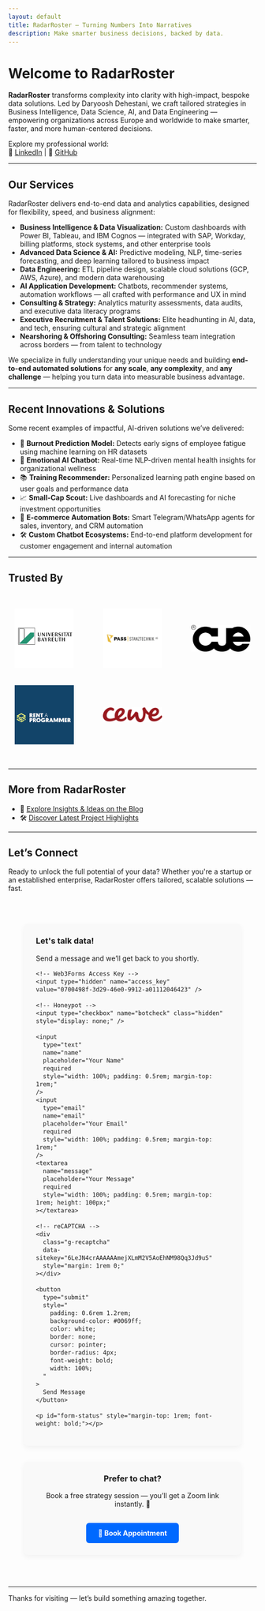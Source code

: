 ```yaml
---
layout: default
title: RadarRoster – Turning Numbers Into Narratives
description: Make smarter business decisions, backed by data.
---
```


# Welcome to RadarRoster

**RadarRoster** transforms complexity into clarity with high-impact, bespoke data solutions. Led by Daryoosh Dehestani, we craft tailored strategies in Business Intelligence, Data Science, AI, and Data Engineering — empowering organizations across Europe and worldwide to make smarter, faster, and more human-centered decisions.

Explore my professional world:  
🔗 [LinkedIn](https://www.linkedin.com/in/daryooshdehestani/) | 🔗 [GitHub](https://github.com/dda-oo)

---

## Our Services

RadarRoster delivers end-to-end data and analytics capabilities, designed for flexibility, speed, and business alignment:

- **Business Intelligence & Data Visualization:** Custom dashboards with Power BI, Tableau, and IBM Cognos — integrated with SAP, Workday, billing platforms, stock systems, and other enterprise tools  
- **Advanced Data Science & AI:** Predictive modeling, NLP, time-series forecasting, and deep learning tailored to business impact  
- **Data Engineering:** ETL pipeline design, scalable cloud solutions (GCP, AWS, Azure), and modern data warehousing  
- **AI Application Development:** Chatbots, recommender systems, automation workflows — all crafted with performance and UX in mind  
- **Consulting & Strategy:** Analytics maturity assessments, data audits, and executive data literacy programs  
- **Executive Recruitment & Talent Solutions:** Elite headhunting in AI, data, and tech, ensuring cultural and strategic alignment  
- **Nearshoring & Offshoring Consulting:** Seamless team integration across borders — from talent to technology

We specialize in fully understanding your unique needs and building **end-to-end automated solutions** for **any scale**, **any complexity**, and **any challenge** — helping you turn data into measurable business advantage.

---

## Recent Innovations & Solutions

Some recent examples of impactful, AI-driven solutions we’ve delivered:

- 🧠 **Burnout Prediction Model:** Detects early signs of employee fatigue using machine learning on HR datasets  
- 💬 **Emotional AI Chatbot:** Real-time NLP-driven mental health insights for organizational wellness  
- 📚 **Training Recommender:** Personalized learning path engine based on user goals and performance data  
- 📈 **Small-Cap Scout:** Live dashboards and AI forecasting for niche investment opportunities  
- 🤖 **E-commerce Automation Bots:** Smart Telegram/WhatsApp agents for sales, inventory, and CRM automation  
- 🛠️ **Custom Chatbot Ecosystems:** End-to-end platform development for customer engagement and internal automation  

---

## Trusted By

<section id="clients" style="padding: 2rem 0;">
  <div class="clients-logos" style="
    display: grid;
    grid-template-columns: repeat(auto-fit, minmax(120px, 1fr));
    gap: 2rem;
    justify-items: center;
    align-items: center;
    max-width: 1000px;
    margin: 0 auto;
  ">
    <!-- Client Logos -->
    <a href="https://www.uni-bayreuth.de" target="_blank"><img src="/assets/img/clients/ubt.jpg" alt="University of Bayreuth" style="max-width: 120px; filter: grayscale(30%); transition: filter 0.3s;" /></a>
    <a href="https://www.pass-ag.com" target="_blank"><img src="/assets/img/clients/pass-tech.png" alt="Pass Stanztechnik AG" style="max-width: 120px; filter: grayscale(30%); transition: filter 0.3s;" /></a>
    <a href="https://cueconcept.de" target="_blank"><img src="/assets/img/clients/cueconcept.png" alt="Cueconcept GmbH" style="max-width: 120px; filter: grayscale(30%); transition: filter 0.3s;" /></a>
    <a href="https://rent-a-programmer.de" target="_blank"><img src="/assets/img/clients/rp.png" alt="Rent a Programmer" style="max-width: 120px; filter: grayscale(30%); transition: filter 0.3s;" /></a>
    <a href="https://cewe.de" target="_blank"><img src="/assets/img/clients/cewe.png" alt="CEWE" style="max-width: 120px; filter: grayscale(30%); transition: filter 0.3s;" /></a>
  </div>
</section>

---

## More from RadarRoster

- 📘 [Explore Insights & Ideas on the Blog](/blog/)
- 🛠️ [Discover Latest Project Highlights](/showcase/)

---

## Let’s Connect

Ready to unlock the full potential of your data? Whether you're a startup or an established enterprise, RadarRoster offers tailored, scalable solutions — fast.

<!-- Load Google reCAPTCHA API -->
<script src="https://www.google.com/recaptcha/api.js" async defer></script>

<div
  style="
    display: grid;
    grid-template-columns: repeat(auto-fit, minmax(320px, 1fr));
    gap: 2rem;
    align-items: start;
    justify-content: center;
    max-width: 960px;
    margin: 2rem auto;
    padding: 2rem;
    box-sizing: border-box;
  "
>
  <!-- Contact Form -->
  <form
    action="https://api.web3forms.com/submit"
    method="POST"
    style="
      background: #f9f9f9;
      padding: 1.5rem;
      border-radius: 8px;
      box-shadow: 0 4px 12px rgba(0, 0, 0, 0.05);
    "
  >
    <h3 style="margin-top: 0;">Let's talk data!</h3>
    <p>Send a message and we’ll get back to you shortly.</p>

    <!-- Web3Forms Access Key -->
    <input type="hidden" name="access_key" value="0700498f-3d29-46e0-9912-a01112046423" />

    <!-- Honeypot -->
    <input type="checkbox" name="botcheck" class="hidden" style="display: none;" />

    <input
      type="text"
      name="name"
      placeholder="Your Name"
      required
      style="width: 100%; padding: 0.5rem; margin-top: 1rem;"
    />
    <input
      type="email"
      name="email"
      placeholder="Your Email"
      required
      style="width: 100%; padding: 0.5rem; margin-top: 1rem;"
    />
    <textarea
      name="message"
      placeholder="Your Message"
      required
      style="width: 100%; padding: 0.5rem; margin-top: 1rem; height: 100px;"
    ></textarea>

    <!-- reCAPTCHA -->
    <div
      class="g-recaptcha"
      data-sitekey="6LeJN4crAAAAAAmejXLmM2V5AoEhNM98Qq3Jd9uS"
      style="margin: 1rem 0;"
    ></div>

    <button
      type="submit"
      style="
        padding: 0.6rem 1.2rem;
        background-color: #0069ff;
        color: white;
        border: none;
        cursor: pointer;
        border-radius: 4px;
        font-weight: bold;
        width: 100%;
      "
    >
      Send Message
    </button>

    <p id="form-status" style="margin-top: 1rem; font-weight: bold;"></p>
  </form>

  <!-- Calendly Embed -->
  <div
    style="
      background-color: #f9f9f9;
      padding: 1.5rem;
      border-radius: 8px;
      box-shadow: 0 4px 12px rgba(0, 0, 0, 0.05);
      text-align: center;
    "
  >
    <h3 style="margin-top: 0;">Prefer to chat?</h3>
    <p>Book a free strategy session — you’ll get a Zoom link instantly. 🎥</p>
    <a
      href="https://calendly.com/radarroster/meeting"
      target="_blank"
      style="
        display: inline-block;
        margin-top: 1rem;
        padding: 0.75rem 1.5rem;
        background-color: #0069ff;
        color: white;
        text-decoration: none;
        border-radius: 6px;
        font-weight: bold;
      "
    >
      📅 Book Appointment
    </a>
  </div>
</div>

---

Thanks for visiting — let’s build something amazing together.
